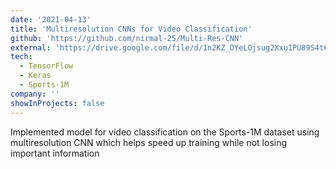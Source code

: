 ```yaml
---
date: '2021-04-13'
title: 'Multiresolution CNNs for Video Classification'
github: 'https://github.com/nirmal-25/Multi-Res-CNN'
external: 'https://drive.google.com/file/d/1n2KZ_OYeLOjsug2Xxu1PU89S4t61TeWJ/view'
tech:
  - TensorFlow
  - Keras
  - Sports-1M
company: ''
showInProjects: false
---
```


Implemented model for video classification on the Sports-1M dataset using multiresolution CNN which helps speed up training while not losing important information